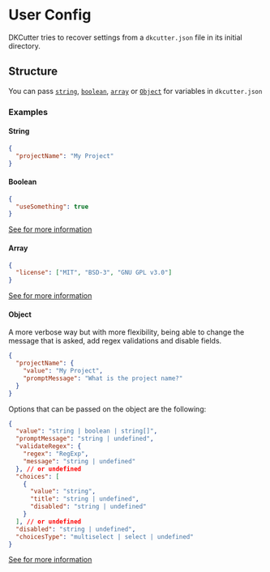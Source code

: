 # User Config

DKCutter tries to recover settings from a `dkcutter.json` file in its initial directory.

## Structure

You can pass [`string`](#string), [`boolean`](#boolean), [`array`](#array) or [`Object`](#object) for variables in `dkcutter.json`

### Examples

#### String

```json
{
  "projectName": "My Project"
}
```

#### Boolean

```json
{
  "useSomething": true
}
```

[See for more information](./boolean-variables.md#boolean-variables)

#### Array

```json
{
  "license": ["MIT", "BSD-3", "GNU GPL v3.0"]
}
```

[See for more information](./choice-variables.md#choice-variables)

#### Object

A more verbose way but with more flexibility, being able to change the message that is asked, add regex validations and disable fields.

```json
{
  "projectName": {
    "value": "My Project",
    "promptMessage": "What is the project name?"
  }
}
```

Options that can be passed on the object are the following:

```json
{
  "value": "string | boolean | string[]",
  "promptMessage": "string | undefined",
  "validateRegex": {
    "regex": "RegExp",
    "message": "string | undefined"
  }, // or undefined
  "choices": [
    {
      "value": "string",
      "title": "string | undefined",
      "disabled": "string | undefined"
    }
  ], // or undefined
  "disabled": "string | undefined",
  "choicesType": "multiselect | select | undefined"
}
```

[See for more information](./variables-using-object.md#variables-using-object)
